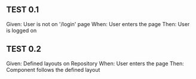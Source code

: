 ## TEST 0.1
Given: User is not on '/login' page
When: User enters the page
Then: User is logged on

## TEST 0.2
Given: Defined layouts on Repository
When: User enters the page
Then: Component follows the defined layout